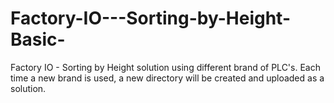 # Factory-IO---Sorting-by-Height-Basic-
Factory IO - Sorting by Height solution using different brand of PLC's. Each time a new brand is used, a new directory will be created and uploaded as a solution.
